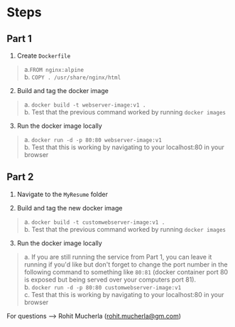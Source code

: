 # Steps

## Part 1
1. Create `Dockerfile`
>a.`FROM nginx:alpine`\
>b. `COPY . /usr/share/nginx/html`  

2. Build and tag the docker image
>a. `docker build -t webserver-image:v1 .`\
>b. Test that the previous command worked by running `docker images`

3. Run the docker image locally
>a. `docker run -d -p 80:80 webserver-image:v1`\
>b. Test that this is working by navigating to your localhost:80 in your browser

## Part 2
1. Navigate to the `MyResume` folder

2. Build and tag the new docker image
>a. `docker build -t customwebserver-image:v1 .`\
>b. Test that the previous command worked by running `docker images`

3. Run the docker image locally
>a. If you are still running the service from Part 1, you can leave it running if you'd like but don't forget to change the port number in the following command to something like `80:81` (docker container port 80 is exposed but being served over your computers port 81). \
>b. `docker run -d -p 80:80 customwebserver-image:v1`\
>c. Test that this is working by navigating to your localhost:80 in your browser

For questions --> Rohit Mucherla (rohit.mucherla@gm.com)
